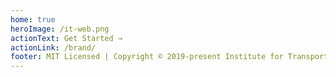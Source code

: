 ```yaml
---
home: true
heroImage: /it-web.png
actionText: Get Started →
actionLink: /brand/
footer: MIT Licensed | Copyright © 2019-present Institute for Transportation Research and Education
---
```

